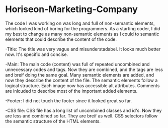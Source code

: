 # Horiseon-Marketing-Company
The code I was working on was long and full of non-semantic elements, which looked kind of boring for the programmers. As a starting coder, I did my best to change as many non-semantic elements as I could to semantic elements that could describe the content of the code.

-Title:
The title was very vague and misunderstadabel. It looks much better now. It's specific and concise.

-Main: 
The main code (content) was full of repeated uncombined and unnecessary codes and tags. Now they are combined, and the tags are less and breif doing the same goal. Many semantic elements are added, and now they describe the content of the file. The semantic elements follow a logical structure. Each image now has accessible alt attributes. Comments are inlcuded to describe most of the important added elements.

-Footer:
I did not touch the footer since it looked great so far.

-CSS file:
CSS file has a long list of uncombined classes and id's. Now they are less and combined so far. They are breif as well. CSS selectors follow the semantic structure of the HTML elements.